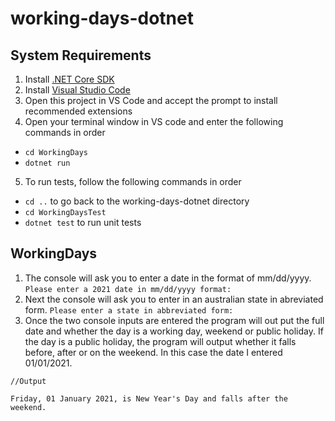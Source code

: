 # working-days-dotnet
## System Requirements
1. Install [.NET Core SDK](https://dotnet.microsoft.com/download)
2. Install [Visual Studio Code](https://code.visualstudio.com/)
3. Open this project in VS Code and accept the prompt to install recommended extensions
4. Open your terminal window in VS code and enter the following commands in order
  - ```cd WorkingDays```
  - ```dotnet run```
5. To run tests, follow the following commands in order
  - ```cd ..``` to go back to the working-days-dotnet directory
  - ```cd WorkingDaysTest```
  - ```dotnet test``` to run unit tests

## WorkingDays
1. The console will ask you to enter a date in the format of mm/dd/yyyy.
```Please enter a 2021 date in mm/dd/yyyy format:  ```
2. Next the console will ask you to enter in an australian state in abreviated form.
```Please enter a state in abbreviated form:  ```
3. Once the two console inputs are entered the program will out put the full date and whether the day is a working day, weekend or public holiday. If the day is a public holiday, the program will output whether it falls before, after or on the weekend. In this case the date I entered 01/01/2021.
```
//Output

Friday, 01 January 2021, is New Year's Day and falls after the weekend. 
```
